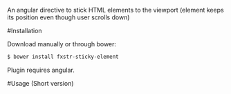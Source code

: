 An angular directive to stick HTML elements to the viewport (element keeps its position even though user scrolls down)

#Installation

Download manually or through bower:

```bash
$ bower install fxstr-sticky-element
```

Plugin requires angular.

#Usage (Short version)

